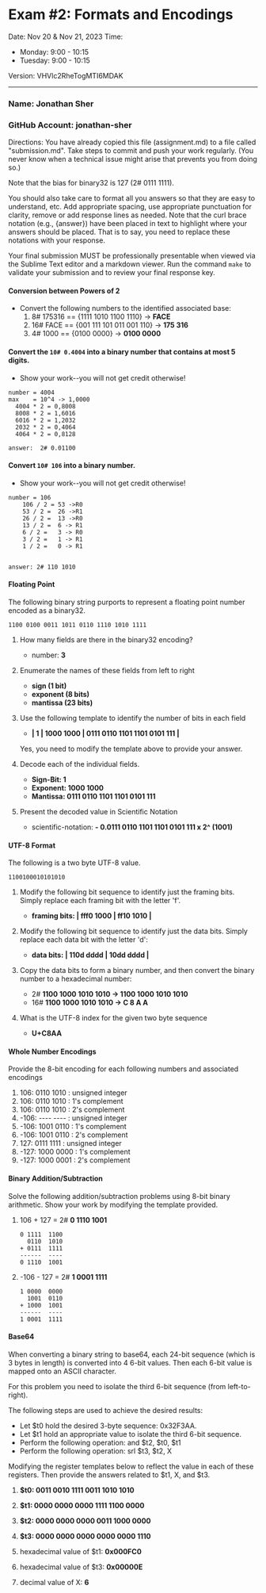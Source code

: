 # Exam #2: Formats and Encodings
Date: Nov 20 & Nov 21, 2023
Time:
  - Monday: 9:00 - 10:15
  - Tuesday: 9:00 - 10:15

Version: VHVlc2RheTogMTI6MDAK

---
### Name: Jonathan Sher
### GitHub Account: jonathan-sher

Directions:
You have already copied this file (assignment.md) to a file called "submission.md".  Take steps to commit and push your work regularly. (You never know when a technical issue might arise that prevents you from doing so.)

Note that the bias for binary32 is 127 (2# 0111 1111).

You should also take care to format all you answers so that they are easy to understand, etc.  Add appropriate spacing, use appropriate punctuation for clarity, remove or add response lines as needed. Note that the curl brace notation (e.g., {answer}) have been placed in text to highlight where your answers should be placed. That is to say, you need to replace these notations with your response.

Your final submission MUST be professionally presentable when viewed via the Sublime Text editor and a markdown viewer. Run the command `make` to validate your submission and to review your final response key.  


#### Conversion between Powers of 2

  - Convert the following numbers to the identified associated base: 
    1. 8# 175316 == {1111 1010 1100 1110} -> **FACE**                                <!-- response -->
    1. 16# FACE  == {001 111 101 011 001 110} -> **175 316**                               <!-- response -->
    1. 4# 1000   == {0100 0000} -> **0100 0000**                               <!-- response -->


#### Convert the `10# 0.4004` into a binary number that contains at most 5 digits. 
  - Show your work--you will not get credit otherwise!

  ```response
  number = 4004  
  max    = 10^4 -> 1,0000 
	4004 * 2 = 0,8008
	8008 * 2 = 1,6016
    6016 * 2 = 1,2032
    2032 * 2 = 0,4064
    4064 * 2 = 0,8128
    
  answer:  2# 0.01100 
  ```

#### Convert  `10# 106` into a binary number. 
  - Show your work--you will not get credit otherwise!

  ```response
  number = 106
	  106 / 2 = 53 ->R0
	  53 / 2 =  26 ->R1
	  26 / 2 =  13 ->R0
	  13 / 2 =  6 -> R1
	  6 / 2 =   3 -> R0
      3 / 2 =   1 -> R1
      1 / 2 =   0 -> R1 


  answer: 2# 110 1010 
  ```

#### Floating Point
The following binary string purports to represent a floating point number encoded as a binary32.

  ```text
  1100 0100 0011 1011 0110 1110 1010 1111 
  ```

  1. How many fields are there in the binary32 encoding?
     * number: **3**                                 <!-- response -->

  1. Enumerate the names of these fields from left to right
     * **sign (1 bit)**                                     <!-- response -->
     * **exponent (8 bits)**                                    <!-- response -->
     * **mantissa (23 bits)**                                     <!-- response -->
    
  1. Use the following template to identify the number of bits in each field 
     * **| 1 | 1000 1000 | 0111 0110 1101 1101 0101 111 |**  <!-- response -->

     Yes, you need to modify the template above to provide your answer.


  1. Decode each of the individual fields.
     * **Sign-Bit: 1**                                                   <!-- response -->
     * **Exponent: 1000 1000**                                <!-- response -->
     * **Mantissa: 0111 0110 1101 1101 0101 111**  <!-- response -->


  1. Present the decoded value in Scientific Notation
     * scientific-notation: **- 0.0111 0110 1101 1101 0101 111 x 2^ (1001)**   <!-- response -->



#### UTF-8 Format
The following is a two byte UTF-8 value.  
   ```
   1100100010101010
   ```

  1. Modify the following bit sequence to identify just the framing bits. Simply replace each framing bit with the letter 'f'.
     - **framing bits: | fff0 1000 | ff10 1010 |**          <!-- response -->

  1. Modify the following bit sequence to identify just the data bits. Simply replace each data bit with the letter 'd':
     - **data bits:    | 110d dddd | 10dd dddd |**         <!-- response -->


  1. Copy the data bits to form a binary number, and then convert the binary number to a hexadecimal number:
     - 2# **1100 1000 1010 1010 -> 1100 1000 1010 1010**          <!-- response -->
     - 16# **1100 1000 1010 1010 -> C 8 A A**                                     <!-- response -->

  1. What is the UTF-8 index for the given two byte sequence
     - **U+C8AA**                                     <!-- response -->

  
#### Whole Number Encodings
Provide the 8-bit encoding for each following numbers and associated encodings

  1.  106: 0110 1010  : unsigned integer                  <!-- response -->
  1.  106: 0110 1010  : 1's complement                    <!-- response -->
  1.  106: 0110 1010  : 2's complement                    <!-- response -->
  1. -106: ---- ----  : unsigned integer                  <!-- response -->
  1. -106: 1001 0110  : 1's complement                    <!-- response -->
  1. -106: 1001 0110  : 2's complement                    <!-- response -->
  1.  127: 0111 1111  : unsigned integer                  <!-- response -->
  1. -127: 1000 0000  : 1's complement                    <!-- response -->
  1. -127: 1000 0001  : 2's complement                    <!-- response -->   


#### Binary Addition/Subtraction
Solve the following addition/subtraction problems using 8-bit binary arithmetic. Show your work by modifying the template provided.

  1. 106 + 127 = 2# **0 1110  1001**                           <!-- response --> 
     ```response
     0 1111  1100 
       0110  1010 
     + 0111  1111 
     ------  ---- 
     0 1110  1001 
     ```
  
  1. -106 - 127 = 2# **1 0001  1111**                   <!-- response --> 
     ```response
     1 0000  0000 
       1001  0110 
     + 1000  1001 
     ------  ---- 
     1 0001  1111 
     ```

#### Base64
When converting a binary string to base64, each 24-bit sequence (which is 3 bytes in length) is converted into 4 6-bit values.  Then each 6-bit value is mapped onto an ASCII character.

For this problem you need to isolate the third 6-bit sequence (from left-to-right).  

The following steps are used to achieve the desired results:

  * Let $t0 hold the desired 3-byte sequence: 0x32F3AA.
  * Let $t1 hold an appropriate value to isolate the third 6-bit sequence.
  * Perform the following operation:  and $t2, $t0, $t1
  * Perform the following operation:  srl $t3, $t2, X

Modifying the register templates below to reflect the value in each of these registers.
Then provide the answers related to $t1, X, and $t3.

  1. **$t0: 0011 0010 1111 0011 1010 1010**      <!-- response -->
  1. **$t1: 0000 0000 0000 1111 1100 0000**       <!-- response -->
  1. **$t2: 0000 0000 0000 0011 1000 0000**       <!-- response -->
  1. **$t3: 0000 0000 0000 0000 0000 1110**       <!-- response -->

  1. hexadecimal value of $t1: **0x000FC0**                 <!-- response -->
  1. hexadecimal value of $t3: **0x00000E**                 <!-- response -->
  1. decimal value of X: **6**                   <!-- response -->

